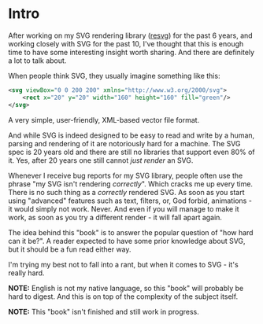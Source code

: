 # Intro

After working on my SVG rendering library ([resvg](https://github.com/RazrFalcon/resvg))
for the past 6 years, and working closely with SVG for the past 10, I've thought
that this is enough time to have some interesting insight worth sharing.
And there are definitely a lot to talk about.

When people think SVG, they usually imagine something like this:

```xml
<svg viewBox="0 0 200 200" xmlns="http://www.w3.org/2000/svg">
    <rect x="20" y="20" width="160" height="160" fill="green"/>
</svg>
```

A very simple, user-friendly, XML-based vector file format.

And while SVG is indeed designed to be easy to read and write by a human,
parsing and rendering of it are notoriously hard for a machine.
The SVG spec is 20 years old and there are still no libraries
that support even 80% of it. Yes, after 20 years one still cannot _just render_ an SVG.

Whenever I receive bug reports for my SVG library,
people often use the phrase "my SVG isn't rendering _correctly_".
Which cracks me up every time. There is no such thing as a _correctly_ rendered SVG.
As soon as you start using "advanced" features such as text, filters, or, God forbid,
animations - it would simply not work. Never.
And even if you will manage to make it work, as soon as you try a different render - it
will fall apart again.

The idea behind this "book" is to answer the popular question of "how hard can it be?".
A reader expected to have some prior knowledge about SVG, but it should be a fun read either way.

I'm trying my best not to fall into a rant, but when it comes to SVG - it's really hard.

**NOTE:** English is not my native language, so this "book" will probably be hard to digest.
And this is on top of the complexity of the subject itself.

**NOTE:** This "book" isn't finished and still work in progress.
